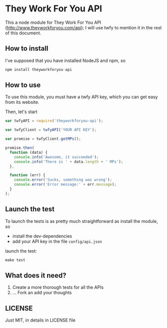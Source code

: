 # They Work For You API
This a node module for They Work For You API (http://www.theyworkforyou.com/api); I will use twfy to mention it in the rest of this document.

## How to install

I've supposed that you have installed NodeJS and npm, so

```js
npm install theyworkforyou-api
```

## How to use

To use this module, you must have a  twfy API key, which you can get easy from its website.

Then, let's start

```js
var twfyAPI = require('theyworkforyou-api');

var twfyClient = twfyAPI('YOUR API KEY');

var promise = twfyClient.getMPs();

promise.then(
  function (data) {
    console.info('Awesome, it succeeded');
    console.info('There is ' + data.length + ' MPs');
  },

  function (err) {
    console.error('Sucks, something was wrong');
    console.error('Error message:' + err.message);
  }
);
```


## Launch the test
To launch the tests is as pretty much straightforward as install the module, so
* install the dev-dependencies
* add your API key in the file ```config/api.json```

launch the test:

```js
make test
```

## What does it need?
1. Create a more thorough tests for all the APIs
2. ... Fork an add your thoughts

## LICENSE
Just MIT, in details in LICENSE file
